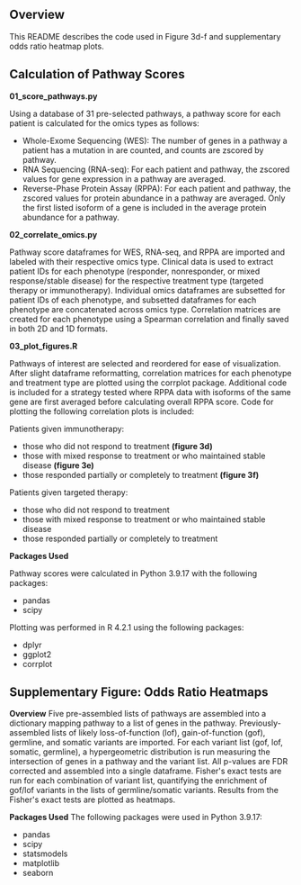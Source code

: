 ## Overview
This README describes the code used in Figure 3d-f and supplementary odds ratio heatmap plots.

## Calculation of Pathway Scores

**01_score_pathways.py**

Using a database of 31 pre-selected pathways, a pathway score for each patient is calculated for the omics types as follows:

- Whole-Exome Sequencing (WES): The number of genes in a pathway a patient has a mutation in are counted, and counts are zscored by pathway.
- RNA Sequencing (RNA-seq): For each patient and pathway, the zscored values for gene expression in a pathway are averaged.
- Reverse-Phase Protein Assay (RPPA): For each patient and pathway, the zscored values for protein abundance in a pathway are averaged. Only the first listed isoform of a gene is included in the average protein abundance for a pathway.

**02_correlate_omics.py**

Pathway score dataframes for WES, RNA-seq, and RPPA are imported and labeled with their respective omics type. Clinical data is used to extract patient IDs for each phenotype (responder, nonresponder, or mixed response/stable disease) for the respective treatment type (targeted therapy or immunotherapy). Individual omics dataframes are subsetted for patient IDs of each phenotype, and subsetted dataframes for each phenotype are concatenated across omics type. Correlation matrices are created for each phenotype using a Spearman correlation and finally saved in both 2D and 1D formats.

**03_plot_figures.R**

Pathways of interest are selected and reordered for ease of visualization. After slight dataframe reformatting, correlation matrices for each phenotype and treatment type are plotted using the corrplot package. Additional code is included for a strategy tested where RPPA data with isoforms of the same gene are first averaged before calculating overall RPPA score. Code for plotting the following correlation plots is included:

Patients given immunotherapy:
- those who did not respond to treatment **(figure 3d)**
- those with mixed response to treatment or who maintained stable disease **(figure 3e)**
- those responded partially or completely to treatment **(figure 3f)**

Patients given targeted therapy:
- those who did not respond to treatment
- those with mixed response to treatment or who maintained stable disease
- those responded partially or completely to treatment

**Packages Used**

Pathway scores were calculated in Python 3.9.17 with the following packages:
- pandas
- scipy

Plotting was performed in R 4.2.1 using the following packages:
- dplyr
- ggplot2
- corrplot

## Supplementary Figure: Odds Ratio Heatmaps

**Overview**
Five pre-assembled lists of pathways are assembled into a dictionary mapping pathway to a list of genes in the pathway. Previously-assembled lists of likely loss-of-function (lof), gain-of-function (gof), germline, and somatic variants are imported. For each variant list (gof, lof, somatic, germline), a hypergeometric distribution is run measuring the intersection of genes in a pathway and the variant list. All p-values are FDR corrected and assembled into a single dataframe. Fisher's exact tests are run for each combination of variant list, quantifying the enrichment of gof/lof variants in the lists of germline/somatic variants. Results from the Fisher's exact tests are plotted as heatmaps.

**Packages Used**
The following packages were used in Python 3.9.17:
- pandas
- scipy
- statsmodels
- matplotlib
- seaborn
